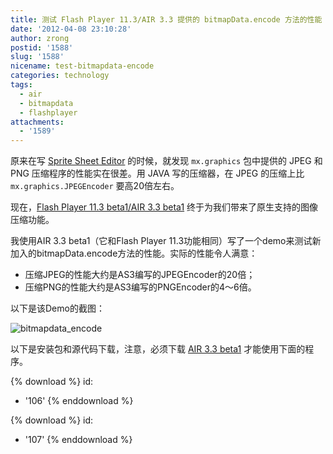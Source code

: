 ```yaml
---
title: 测试 Flash Player 11.3/AIR 3.3 提供的 bitmapData.encode 方法的性能
date: '2012-04-08 23:10:28'
author: zrong
postid: '1588'
slug: '1588'
nicename: test-bitmapdata-encode
categories: technology
tags:
  - air
  - bitmapdata
  - flashplayer
attachments:
  - '1589'
---
```


原来在写 [Sprite Sheet Editor](http://zengrong.net/sprite_sheet_editor) 的时候，就发现 `mx.graphics` 包中提供的 JPEG 和 PNG 压缩程序的性能实在很差。用 JAVA 写的压缩器，在 JPEG 的压缩上比 `mx.graphics.JPEGEncoder` 要高20倍左右。

现在，[Flash Player 11.3 beta1/AIR 3.3 beta1](http://labs.adobe.com/technologies/flashplatformruntimes/) 终于为我们带来了原生支持的图像压缩功能。<!--more-->

我使用AIR 3.3 beta1（它和Flash Player 11.3功能相同）写了一个demo来测试新加入的bitmapData.encode方法的性能。实际的性能令人满意：

-   压缩JPEG的性能大约是AS3编写的JPEGEncoder的20倍；
-   压缩PNG的性能大约是AS3编写的PNGEncoder的4～6倍。

以下是该Demo的截图：

![](/uploads/2012/04/bitmapdata_encode.png "bitmapdata_encode")

以下是安装包和源代码下载，注意，必须下载 [AIR 3.3 beta1](http://labs.adobe.com/downloads/air3-3.html) 才能使用下面的程序。

{% download %}
id:
  - '106'
{% enddownload %}

{% download %}
id:
  - '107'
{% enddownload %}

